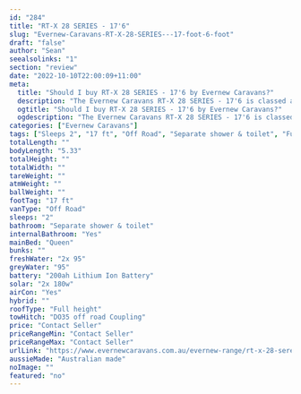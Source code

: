 ```yaml
---
id: "284"
title: "RT-X 28 SERIES - 17'6"
slug: "Evernew-Caravans-RT-X-28-SERIES---17-foot-6-foot"
draft: "false"
author: "Sean"
seealsolinks: "1"
section: "review"
date: "2022-10-10T22:00:09+11:00"
meta:
  title: "Should I buy RT-X 28 SERIES - 17'6 by Evernew Caravans?"
  description: "The Evernew Caravans RT-X 28 SERIES - 17'6 is classed as Off Road, and sleeps 2 people. It is Australian made and comes in at 17 ft. It generally has Separate shower & toilet."
  ogtitle: "Should I buy RT-X 28 SERIES - 17'6 by Evernew Caravans?"
  ogdescription: "The Evernew Caravans RT-X 28 SERIES - 17'6 is classed as Off Road, and sleeps 2 people. It is Australian made and comes in at 17 ft. It generally has Separate shower & toilet."
categories: ["Evernew Caravans"]
tags: ["Sleeps 2", "17 ft", "Off Road", "Separate shower & toilet", "Full height", "Price Unknown"]
totalLength: ""
bodyLength: "5.33"
totalHeight: ""
totalWidth: ""
tareWeight: ""
atmWeight: ""
ballWeight: ""
footTag: "17 ft"
vanType: "Off Road"
sleeps: "2"
bathroom: "Separate shower & toilet"
internalBathroom: "Yes"
mainBed: "Queen"
bunks: ""
freshWater: "2x 95"
greyWater: "95"
battery: "200ah Lithium Ion Battery"
solar: "2x 180w"
airCon: "Yes"
hybrid: ""
roofType: "Full height"
towHitch: "DO35 off road Coupling"
price: "Contact Seller"
priceRangeMin: "Contact Seller"
priceRangeMax: "Contact Seller"
urlLink: "https://www.evernewcaravans.com.au/evernew-range/rt-x-28-sereies-17"
aussieMade: "Australian made"
noImage: ""
featured: "no"
---
```

